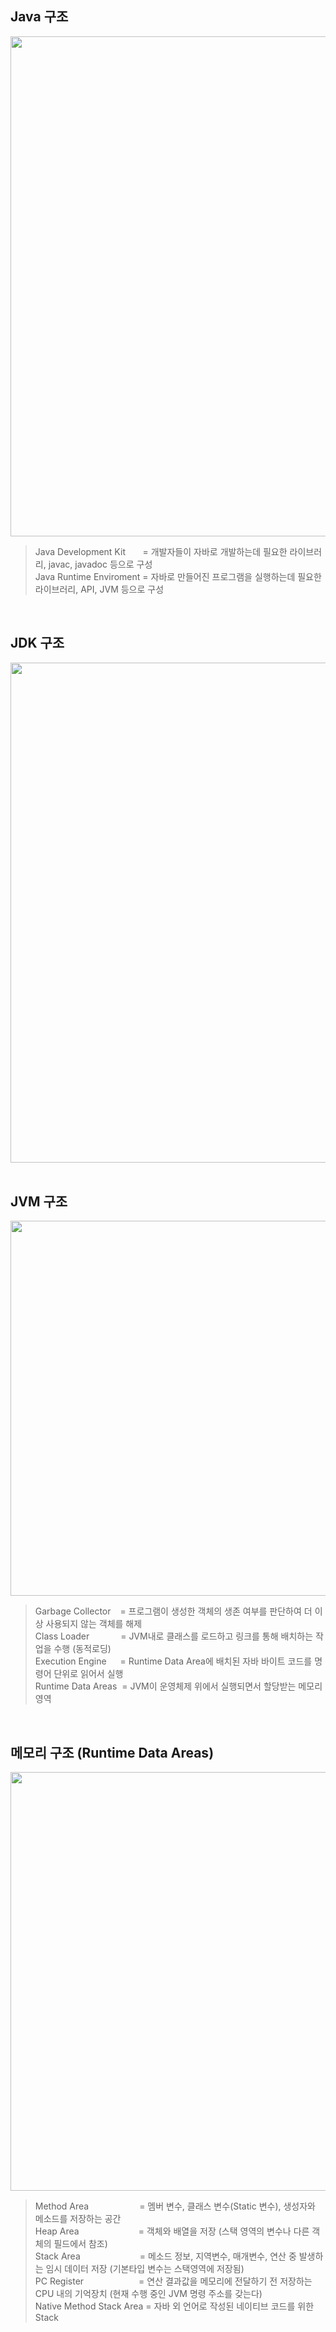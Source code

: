 <!-- --- --><!-- title: 구조 --><!-- updated: 2022-12-16 07:44:07Z --><!-- created: 2022-12-16 06:50:17Z --><!-- latitude: 37.26357270 --><!-- longitude: 127.02860090 --><!-- altitude: 0.0000 --><!-- --- -->## Java 구조<img src="/joplinRes/_resources/d1784bf6046b362b1c90f1ba05903509.png" width="800"/><blockquote>Java Development Kit&nbsp;&nbsp;&nbsp;&nbsp;&nbsp;&nbsp; = 개발자들이 자바로 개발하는데 필요한 라이브러리, javac, javadoc 등으로 구성<br>Java Runtime Enviroment = 자바로 만들어진 프로그램을 실행하는데 필요한 라이브러리, API, JVM 등으로 구성</blockquote><br>## JDK 구조<img src="/joplinRes/_resources/00beaa16e71b95252357608528483c1b.png" width="800"/><br><br>## JVM 구조<img src="/joplinRes/_resources/30e4d64bc618461f6750b013f74f1933.png" width="600"/><blockquote>Garbage Collector&ensp;&nbsp; = 프로그램이 생성한 객체의 생존 여부를 판단하여 더 이상 사용되지 않는 객체를 해제<br>Class Loader&ensp;&ensp;&ensp;&ensp;&ensp;&ensp;&nbsp; = JVM내로 클래스를 로드하고 링크를 통해 배치하는 작업을 수행 (동적로딩)<br>Execution Engine&ensp;&ensp;&nbsp; = Runtime Data Area에 배치된 자바 바이트 코드를 명령어 단위로 읽어서 실행<br>Runtime Data Areas&nbsp; = JVM이 운영체제 위에서 실행되면서 할당받는 메모리 영역</blockquote><br>## 메모리 구조 (Runtime Data Areas)<img src="/joplinRes/_resources/4d2d084ec2e9fe21367a1bf9b6b8aa58.png" width="670"/><blockquote>Method Area&ensp;&ensp;&ensp;&ensp;&ensp;&ensp;&ensp;&ensp;&ensp;&ensp;&ensp; =  멤버 변수, 클래스 변수(Static 변수), 생성자와 메소드를 저장하는 공간<br>Heap Area&ensp;&ensp;&ensp;&ensp;&ensp;&ensp;&ensp;&ensp;&ensp;&ensp;&ensp;&ensp;&ensp; =  객체와 배열을 저장 (스택 영역의 변수나 다른 객체의 필드에서 참조)<br>Stack Area&ensp;&ensp;&ensp;&ensp;&ensp;&ensp;&ensp;&ensp;&ensp;&ensp;&ensp;&ensp;&ensp; = 메소드 정보, 지역변수, 매개변수, 연산 중 발생하는 임시 데이터 저장 (기본타입 변수는 스택영역에 저장됨)<br>PC Register&ensp;&ensp;&ensp;&ensp;&ensp;&ensp;&ensp;&ensp;&ensp;&ensp;&ensp;&ensp; = 연산 결과값을 메모리에 전달하기 전 저장하는 CPU 내의 기억장치 (현재 수행 중인 JVM 명령 주소를 갖는다)<br>Native Method Stack Area = 자바 외 언어로 작성된 네이티브 코드를 위한 Stack</blockquote><br>